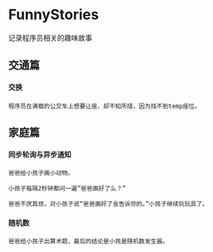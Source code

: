 # FunnyStories
记录程序员相关的趣味故事


## 交通篇
#### 交换
```
程序员在满载的公交车上想要让座，却不知所措，因为找不到temp座位。
```


## 家庭篇
#### 同步轮询与异步通知
```
爸爸给小孩子画小动物。

小孩子每隔2秒钟都问一遍“爸爸画好了么？”

爸爸不厌其烦，对小孩子说“爸爸画好了会告诉你的。”小孩子继续玩玩具了。
```
#### 随机数
```
爸爸给小孩子出算术题，最后的结论是小孩是随机数发生器。
```